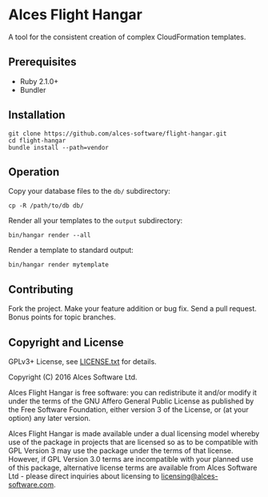# Alces Flight Hangar

A tool for the consistent creation of complex CloudFormation templates.

## Prerequisites

 * Ruby 2.1.0+
 * Bundler

## Installation

```
git clone https://github.com/alces-software/flight-hangar.git
cd flight-hangar
bundle install --path=vendor
```

## Operation

Copy your database files to the `db/` subdirectory:

```
cp -R /path/to/db db/
```

Render all your templates to the `output` subdirectory:

```
bin/hangar render --all
```

Render a template to standard output:

```
bin/hangar render mytemplate
```

## Contributing

Fork the project. Make your feature addition or bug fix. Send a pull request. Bonus points for topic branches.

## Copyright and License

GPLv3+ License, see [LICENSE.txt](LICENSE.txt) for details.

Copyright (C) 2016 Alces Software Ltd.

Alces Flight Hangar is free software: you can redistribute it and/or modify it under the terms of the GNU Affero General Public License as published by the Free Software Foundation, either version 3 of the License, or (at your option) any later version.

Alces Flight Hangar is made available under a dual licensing model whereby use of the package in projects that are licensed so as to be compatible with GPL Version 3 may use the package under the terms of that license. However, if GPL Version 3.0 terms are incompatible with your planned use of this package, alternative license terms are available from Alces Software Ltd - please direct inquiries about licensing to [licensing@alces-software.com](mailto:licensing@alces-software.com).
